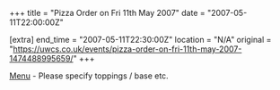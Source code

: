 +++
title = "Pizza Order on Fri 11th May 2007"
date = "2007-05-11T22:00:00Z"

[extra]
end_time = "2007-05-11T22:30:00Z"
location = "N/A"
original = "https://uwcs.co.uk/events/pizza-order-on-fri-11th-may-2007-1474488995659/"
+++

[Menu](http://www.pizzahut.co.uk/restaurant/restaurant-menu.html) - Please specify toppings / base etc.


